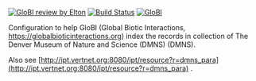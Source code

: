[![GloBI review by Elton](https://github.com/globalbioticinteractions/dmns-para/actions/workflows/review.yml/badge.svg)](https://github.com/globalbioticinteractions/dmns-para/actions) [![Build Status](https://app.travis-ci.com/globalbioticinteractions/dmns-para.svg)](https://app.travis-ci.com/globalbioticinteractions/dmns-para) [![GloBI](http://api.globalbioticinteractions.org/interaction.svg?accordingTo=globi:globalbioticinteractions/dmns-para)](http://globalbioticinteractions.org/?accordingTo=globi:globalbioticinteractions/dmns-para) 


Configuration to help GloBI (Global Biotic Interactions, https://globalbioticinteractions.org) index the records in collection of The Denver Museum of Nature and Science (DMNS) (DMNS).

Also see [http://ipt.vertnet.org:8080/ipt/resource?r=dmns_para](http://ipt.vertnet.org:8080/ipt/resource?r=dmns_para) .
